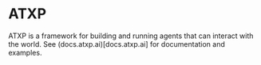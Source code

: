 # ATXP

ATXP is a framework for building and running agents that can interact with the world. See (docs.atxp.ai)[docs.atxp.ai] for documentation and examples.
